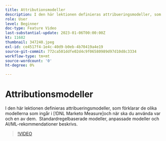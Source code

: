```yaml
---
title: Attributionsmodeller
description: I den här lektionen definieras attribueringsmodeller, som förklarar de olika modellerna som ingår i [!DNL Marketo Measure]och när ska du använda var och en av dem.  Standardregelbaserade modeller, anpassade modeller och AI/ML-rekommendationer beskrivs.
role: User
level: Beginner
doc-type: Feature Video
last-substantial-update: 2023-01-06T00:00:00Z
kt: 11682
thumbnail: 347240.jpeg
exl-id: ce4517f4-1e4c-40d9-b0eb-4b70419a4e19
source-git-commit: 772ca501ddfe02d4c9f06580989d97d10d8c3334
workflow-type: tm+mt
source-wordcount: '0'
ht-degree: 0%

---
```


# Attributionsmodeller

I den här lektionen definieras attribueringsmodeller, som förklarar de olika modellerna som ingår i [!DNL Marketo Measure]och när ska du använda var och en av dem.  Standardregelbaserade modeller, anpassade modeller och AI/ML-rekommendationer beskrivs.

>[!VIDEO](https://video.tv.adobe.com/v/347240/?quality=12&learn=on)
